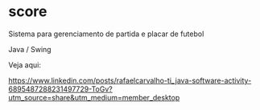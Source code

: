 # score

Sistema para gerenciamento de partida e placar de futebol


Java / Swing

Veja aqui:

https://www.linkedin.com/posts/rafaelcarvalho-ti_java-software-activity-6895487288231497729-ToGv?utm_source=share&utm_medium=member_desktop
